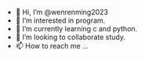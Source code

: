 - 👋 Hi, I’m @wenrenming2023
- 👀 I’m interested in program.
- 🌱 I’m currently learning c and python.
- 💞️ I’m looking to collaborate study.
- 📫 How to reach me ...

<!---
wenrenming2023/wenrenming2023 is a ✨ special ✨ repository because its `README.md` (this file) appears on your GitHub profile.
You can click the Preview link to take a look at your changes.
--->
